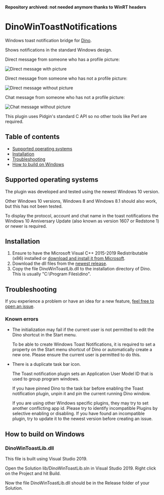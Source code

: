 **Repository archived: not needed anymore thanks to WinRT headers**

# DinoWinToastNotifications

Windows toast notification bridge for [Dino](https://dino.im/).

Shows notifications in the standard Windows design.

Direct message from someone who has a profile picture:

![Direct message with picture](./img/direct_with_picture.jpg "Direct message with picture")

Direct message from someone who has not a profile picture:

![Direct message without picture](./img/direct_without_picture.jpg "Direct message without picture")

Chat message from someone who has not a profile picture:

![Chat message without picture](./img/chat_without_picture.jpg "Chat message without picture")

This plugin uses Pidgin's standard C API so no other tools like Perl are required.

## Table of contents

* [Supported operating systems](#supported-operating-systems)
* [Installation](#installation)
* [Troubleshooting](#troubleshooting)
* [How to build on Windows](#how-to-build-on-windows)

## Supported operating systems

The plugin was developed and tested using the newest Windows 10 version.

Other Windows 10 versions, Windows 8 and Windows 8.1 should also work, but this has not been tested.

To display the protocol, account and chat name in the toast notifications the Windows 10 Anniversary Update (also known as version 1607 or Redstone 1) or newer is required.

## Installation

1. Ensure to have the Microsoft Visual C++ 2015-2019 Redistributable (x86) installed or [download and install it from Microsoft](https://aka.ms/vs/16/release/vc_redist.exe).
2. Download the dll files from the [newest release](https://github.com/LAGonauta/DinoWinToastNotifications/releases/latest).
3. Copy the file DinoWinToastLib.dll to the installation directory of Dino. This is usually "C:\Program Files\dino".

## Troubleshooting

If you experience a problem or have an idea for a new feature, [feel free to open an issue](https://github.com/LAGonauta/DinoWinToastNotifications/issues).

### Known errors

* The initialization may fail if the current user is not permitted to edit the Dino shortcut in the Start menu.

  To be able to create Windows Toast Notifications, it is required to set a property on the Start menu shortcut of Dino or automatically create a new one. Please ensure the current user is permitted to do this.
  
* There is a duplicate task bar icon.

  The Toast notification plugin sets an Application User Model ID that is used to group program windows.
  
  If you have pinned Dino to the task bar before enabling the Toast notification plugin, unpin it and pin the current running Dino window.
  
  If you are using other Windows specific plugins, they may try to set another conflicting app id. Please try to identify incompatible Plugins by selective enabling or disabling. If you have found an incompatible plugin, try to update it to the newest version before creating an issue.

## How to build on Windows

### DinoWinToastLib.dll

This file is built using Visual Studio 2019.

Open the Solution lib/DinoWinToastLib.sln in Visual Studio 2019. Right click on the Project and hit Build.

Now the file DinoWinToastLib.dll should be in the Release folder of your Solution.
